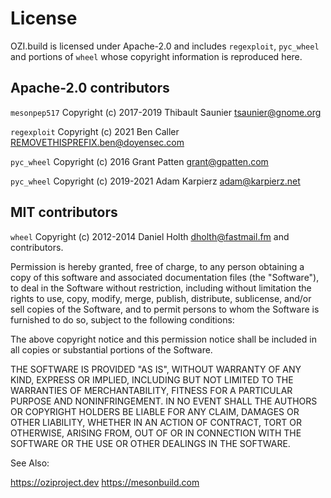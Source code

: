 # License

OZI.build is licensed under Apache-2.0 and includes `regexploit`,
`pyc_wheel` and portions of `wheel` whose copyright information is
reproduced here.

## Apache-2.0 contributors

`mesonpep517` Copyright (c) 2017-2019 Thibault Saunier <tsaunier@gnome.org>

`regexploit` Copyright (c) 2021 Ben Caller <REMOVETHISPREFIX.ben@doyensec.com>

`pyc_wheel` Copyright (c) 2016 Grant Patten <grant@gpatten.com>

`pyc_wheel` Copyright (c) 2019-2021 Adam Karpierz <adam@karpierz.net>

## MIT contributors

`wheel` Copyright (c) 2012-2014 Daniel Holth <dholth@fastmail.fm> and contributors.

Permission is hereby granted, free of charge, to any person obtaining a copy
of this software and associated documentation files (the "Software"), to deal
in the Software without restriction, including without limitation the rights
to use, copy, modify, merge, publish, distribute, sublicense, and/or sell
copies of the Software, and to permit persons to whom the Software is
furnished to do so, subject to the following conditions:

The above copyright notice and this permission notice shall be included in
all copies or substantial portions of the Software.

THE SOFTWARE IS PROVIDED "AS IS", WITHOUT WARRANTY OF ANY KIND, EXPRESS OR
IMPLIED, INCLUDING BUT NOT LIMITED TO THE WARRANTIES OF MERCHANTABILITY,
FITNESS FOR A PARTICULAR PURPOSE AND NONINFRINGEMENT. IN NO EVENT SHALL THE
AUTHORS OR COPYRIGHT HOLDERS BE LIABLE FOR ANY CLAIM, DAMAGES OR OTHER
LIABILITY, WHETHER IN AN ACTION OF CONTRACT, TORT OR OTHERWISE, ARISING FROM,
OUT OF OR IN CONNECTION WITH THE SOFTWARE OR THE USE OR OTHER DEALINGS IN THE
SOFTWARE.


See Also:

https://oziproject.dev
https://mesonbuild.com
